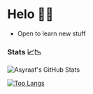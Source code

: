 # Helo 🏃🏼

- Open to learn new stuff

### Stats 📈📉

![Asyraaf's GitHub Stats](https://github-readme-stats.vercel.app/api?username=asyraaftw&show_icons=true&theme=tokyonight)

[![Top Langs](https://github-readme-stats.vercel.app/api/top-langs/?username=asyraaftw)](https://github.com/asyraaftw/github-readme-stats)
